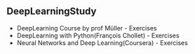 ## DeepLearningStudy

* DeepLearning Course by prof Müller - Exercises
* DeepLearning with Python(François Chollet) - Exercises
* Neural Networks and Deep Learning(Coursera) - Exercises
